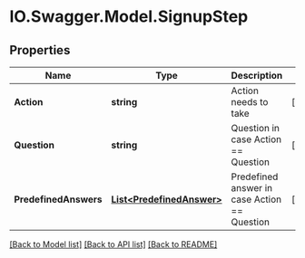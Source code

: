 # IO.Swagger.Model.SignupStep
## Properties

Name | Type | Description | Notes
------------ | ------------- | ------------- | -------------
**Action** | **string** | Action needs to take | [optional] 
**Question** | **string** | Question in case Action &#x3D;&#x3D; Question | [optional] 
**PredefinedAnswers** | [**List&lt;PredefinedAnswer&gt;**](PredefinedAnswer.md) | Predefined answer in case Action &#x3D;&#x3D; Question | [optional] 

[[Back to Model list]](../README.md#documentation-for-models) [[Back to API list]](../README.md#documentation-for-api-endpoints) [[Back to README]](../README.md)

